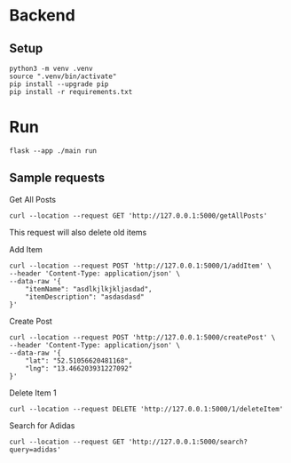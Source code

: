 # Backend

## Setup
```
python3 -m venv .venv
source ".venv/bin/activate"
pip install --upgrade pip
pip install -r requirements.txt
```

# Run
```
flask --app ./main run
```

## Sample requests
Get All Posts
```
curl --location --request GET 'http://127.0.0.1:5000/getAllPosts'
```
This request will also delete old items

Add Item
```
curl --location --request POST 'http://127.0.0.1:5000/1/addItem' \
--header 'Content-Type: application/json' \
--data-raw '{
    "itemName": "asdlkjlkjkljasdad",
    "itemDescription": "asdasdasd"
}'
```

Create Post
```
curl --location --request POST 'http://127.0.0.1:5000/createPost' \
--header 'Content-Type: application/json' \
--data-raw '{
    "lat": "52.51056620481168",
    "lng": "13.466203931227092"
}'
```

Delete Item 1
```
curl --location --request DELETE 'http://127.0.0.1:5000/1/deleteItem'
```

Search for Adidas
```
curl --location --request GET 'http://127.0.0.1:5000/search?query=adidas'
```